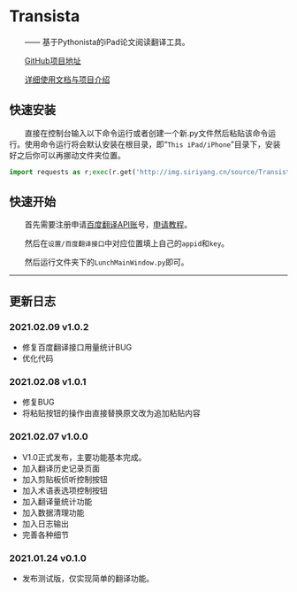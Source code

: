 # Transista
&emsp;&emsp;—— 基于Pythonista的iPad论文阅读翻译工具。

&emsp;&emsp;[GitHub项目地址](https://github.com/SiriYXR/AppWishList)

&emsp;&emsp;[详细使用文档与项目介绍](https://blog.siriyang.cn/posts/20210124124556id.html)

## 快速安装

&emsp;&emsp;直接在控制台输入以下命令运行或者创建一个新.py文件然后粘贴该命令运行。使用命令运行将会默认安装在根目录，即“`This iPad/iPhone`”目录下，安装好之后你可以再挪动文件夹位置。

```python
import requests as r;exec(r.get('http://img.siriyang.cn/source/Transista/installer.py').content)
```

## 快速开始

&emsp;&emsp;首先需要注册申请[百度翻译API账](https://fanyi-api.baidu.com/)号，[申请教程](https://blog.siriyang.cn/posts/20201013145557id.html)。

&emsp;&emsp;然后在`设置/百度翻译接口`中对应位置填上自己的`appid`和`key`。

&emsp;&emsp;然后运行文件夹下的`LunchMainWindow.py`即可。

---

## 更新日志

### 2021.02.09 v1.0.2
* 修复百度翻译接口用量统计BUG
* 优化代码

### 2021.02.08 v1.0.1
* 修复BUG
* 将粘贴按钮的操作由直接替换原文改为追加粘贴内容

### 2021.02.07 v1.0.0

* V1.0正式发布，主要功能基本完成。
* 加入翻译历史记录页面
* 加入剪贴板侦听控制按钮
* 加入术语表选项控制按钮
* 加入翻译量统计功能
* 加入数据清理功能
* 加入日志输出
* 完善各种细节

### 2021.01.24 v0.1.0

* 发布测试版，仅实现简单的翻译功能。
